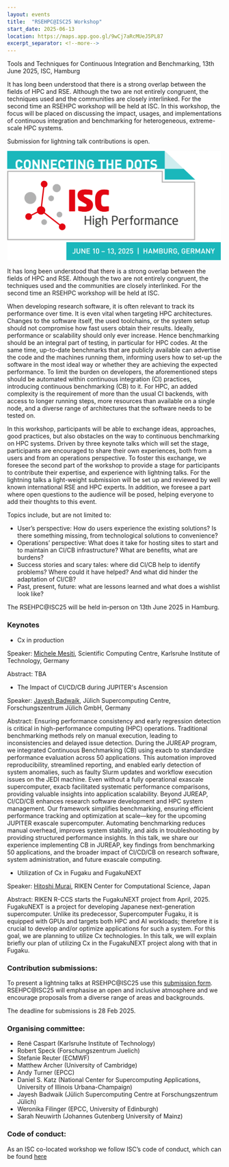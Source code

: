 ```yaml
---
layout: events
title:  "RSEHPC@ISC25 Workshop"
start_date: 2025-06-13
location: https://maps.app.goo.gl/9wCj7aRcMUeJ5PL87
excerpt_separator: <!--more-->
---
```


Tools and Techniques for Continuous Integration and Benchmarking, 13th June 2025, ISC, Hamburg

It has long been understood that there is a strong overlap between the fields of HPC and RSE. Although the two are not entirely congruent, the techniques used and the communities are closely interlinked.
For the second time an RSEHPC workshop will be held at ISC.
In this workshop, the focus will be placed on discussing the impact, usages, and implementations of continuous integration and benchmarking for heterogeneous, extreme-scale HPC systems.

Submission for lightning talk contributions is open.

<!--more-->

<img width="500" src="../assets/ISC2025_Logo_web_date_rgb.png">

It has long been understood that there is a strong overlap between the fields of HPC and RSE. Although the two are not entirely congruent, the techniques used and the communities are closely interlinked.
For the second time an RSEHPC workshop will be held at ISC.

When developing research software, it is often relevant to track its performance over time. It is even vital when targeting HPC architectures. Changes to the software itself, the used toolchains, or the system setup should not compromise how fast users obtain their results. Ideally, performance or scalability should only ever increase. Hence benchmarking should be an integral part of testing, in particular for HPC codes. At the same time, up-to-date benchmarks that are publicly available can advertise the code and the machines running them, informing users how to set-up the software in the most ideal way or whether they are achieving the expected performance. To limit the burden on developers, the aforementioned steps should be automated within continuous integration (CI) practices, introducing continuous benchmarking (CB) to it. For HPC, an added complexity is the requirement of more than the usual CI backends, with access to longer running steps, more resources than available on a single node, and a diverse range of architectures that the software needs to be tested on.

In this workshop, participants will be able to exchange ideas, approaches, good practices, but also obstacles on the way to continuous benchmarking on HPC systems. Driven by three keynote talks which will set the stage, participants are encouraged to share their own experiences, both from a users and from an operations perspective. To foster this exchange, we foresee the second part of the workshop to provide a stage for participants to contribute their expertise, and experience with lightning talks. For the lightning talks a light-weight submission will be set up and reviewed by well known international RSE and HPC experts.
In addition, we foresee a part where open questions to the audience will be posed, helping everyone to add their thoughts to this event.

Topics include, but are not limited to:
- User’s perspective: How do users experience the existing solutions? Is there
something missing, from technological solutions to convenience?
- Operations’ perspective: What does it take for hosting sites to start and to maintain
an CI/CB infrastructure? What are benefits, what are burdens?
- Success stories and scary tales: where did CI/CB help to identify problems? Where
could it have helped? And what did hinder the adaptation of CI/CB?
- Past, present, future: what are lessons learned and what does a wishlist look like?

The RSEHPC@ISC25 will be held in-person on 13th June 2025 in Hamburg.

### Keynotes

* Cx in production

Speaker: [Michele Mesiti](https://www.scc.kit.edu/en/staff/16297.php), Scientific Computing Centre, Karlsruhe Institute of Technology, Germany

Abstract:
TBA

*  The Impact of CI/CD/CB during JUPITER's Ascension

Speaker: [Jayesh Badwaik](https://www.fz-juelich.de/profile/badwaik_j), Jülich Supercomputing Centre, Forschungszentrum Jülich GmbH, Germany

Abstract: 
Ensuring performance consistency and early regression detection is critical in 
high-performance computing (HPC) operations. Traditional benchmarking methods 
rely on manual execution, leading to inconsistencies and delayed issue 
detection. During the JUREAP program, we integrated Continuous Benchmarking 
(CB) using exacb to standardize performance evaluation across 50 applications. 
This automation improved reproducibility, streamlined reporting, and enabled 
early detection of system anomalies, such as faulty Slurm updates and workflow 
execution issues on the JEDI machine. Even without a fully operational 
exascale supercomputer, exacb facilitated systematic performance comparisons, 
providing valuable insights into application scalability. Beyond JUREAP, CI/CD/CB enhances research software development and HPC system 
management. Our framework simplifies benchmarking, ensuring efficient performance 
tracking and optimization at scale—key for the upcoming JUPITER exascale 
supercomputer. Automating benchmarking reduces manual overhead, improves 
system stability, and aids in troubleshooting by providing structured 
performance insights. In this talk, we share our experience implementing CB in 
JUREAP, key findings from benchmarking 50 applications, and the broader impact 
of CI/CD/CB on research software, system administration, and future exascale 
computing.

* Utilization of Cx in Fugaku and FugakuNEXT

Speaker: [Hitoshi Murai](https://www.r-ccs.riken.jp/en/research/octd/sdt/), RIKEN Center for Computational Science, Japan

Abstract:
RIKEN R-CCS starts the FugakuNEXT project from April, 2025. FugakuNEXT is a 
project for developing Japanese next-generation supercomputer. Unlike its 
predecessor, Supercomputer Fugaku, it is equipped with GPUs and targets both HPC 
and AI workloads; therefore it is crucial to develop and/or optimize applications 
for such a system. For this goal, we are planning to utilize Cx technologies.
In this talk, we will explain briefly our plan of utilizing Cx in the FugakuNEXT 
project along with that in Fugaku.

### Contribution submissions:
To present a lightning talks at RSEHPC@ISC25 use this [submission form](https://forms.gle/4QP9GNPU2jncTuHa9).  
RSEHPC@ISC25 will emphasise an open and inclusive atmosphere and we encourage proposals from a diverse range of areas and backgrounds.

The deadline for submissions is 28 Feb 2025.

### Organising committee:

- René Caspart (Karlsruhe Institute of Technology)
- Robert Speck (Forschungszentrum Juelich)
- Stefanie Reuter (ECMWF)
- Matthew Archer (University of Cambridge)
- Andy Turner (EPCC)
- Daniel S. Katz (National Center for Supercomputing Applications, University of Illinois Urbana-Champaign)
- Jayesh Badwaik (Jülich Supercomputing Centre at Forschungszentrum Jülich)
- Weronika Filinger (EPCC, University of Edinburgh)
- Sarah Neuwirth (Johannes Gutenberg University of Mainz)

### Code of conduct:
As an ISC co-located workshop we follow ISC’s code of conduct, which can be found  [here](https://isc-hpc.com/contact-code-of-conduct/)

